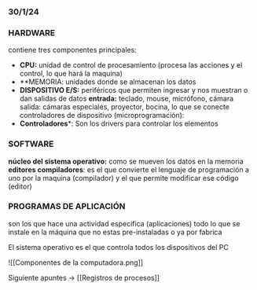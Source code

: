 ### 30/1/24
### HARDWARE
contiene tres componentes principales: 
- **CPU:** unidad de control de procesamiento (procesa las acciones y el control, lo que hará la maquina) 
- **MEMORIA: unidades donde se almacenan los datos
- **DISPOSITIVO E/S:** periféricos que permiten ingresar y nos muestran o dan salidas de datos **entrada:** teclado, mouse, micrófono, cámara salida: cámaras especiales, proyector, bocina, lo que se conecte controladores de dispositivo (microprogramación):
- **Controladores***: Son los drivers para controlar los elementos
### SOFTWARE
**núcleo del sistema operativo:** como se mueven los datos en la memoria **editores compiladores**: es el que convierte el lenguaje de programación a uno por la maquina (compilador) y el que permite modificar ese código (editor) 
### PROGRAMAS DE APLICACIÓN
son los que hace una actividad especifica (aplicaciones) todo lo que se instale en la máquina que no estas pre-instaladas o ya por fabrica

El sistema operativo es el que controla todos los dispositivos del PC

![[Componentes de la computadora.png]]

Siguiente apuntes -> [[Registros de procesos]]
